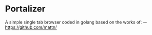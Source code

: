 # Portalizer
A simple single tab browser coded in golang based on the works of:
--https://github.com/mattn/

